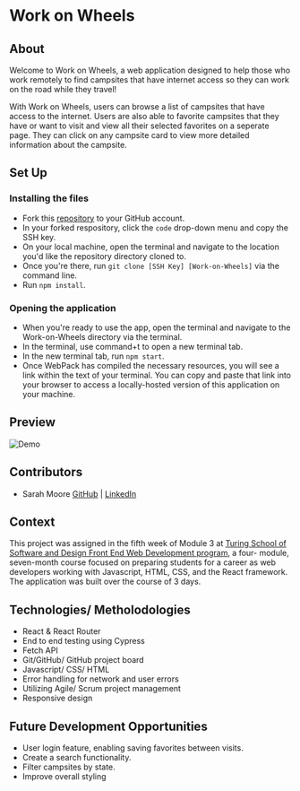 # Work on Wheels 

## About

Welcome to Work on Wheels, a web application designed to help those who work remotely to find campsites that have internet access so they can work on the road while they travel!

With Work on Wheels, users can browse a list of campsites that have access to the internet. Users are also able to favorite campsites that they have or want to visit and view all their selected favorites on a seperate page. They can click on any campsite card to view more detailed information about the campsite.

## Set Up 

### Installing the files
 - Fork this [repository](https://github.com/sarahcatherine311/Work-on-Wheels) to your GitHub account. 
 - In your forked respository, click the `code` drop-down menu and copy the SSH key.
 - On your local machine, open the terminal and navigate to the location you'd like the repository directory cloned to. 
 - Once you're there, run `git clone [SSH Key] [Work-on-Wheels]` via the command line.
 - Run `npm install`. 

### Opening the application
 - When you're ready to use the app, open the terminal and navigate to the Work-on-Wheels directory via the terminal.
 - In the terminal, use command+t to open a new terminal tab. 
 - In the new terminal tab, run `npm start`.
 - Once WebPack has compiled the necessary resources, you will see a link within the text of your terminal. You can copy and paste that link into your browser to access a locally-hosted version of this application on your machine. 

## Preview
![Demo](https://media.giphy.com/media/v1.Y2lkPTc5MGI3NjExZjcwZjQ1YTI1OGM5N2M4ZmU3MDFmZTFiYTZjZTdlOTk4OTIwNmIxNCZlcD12MV9pbnRlcm5hbF9naWZzX2dpZklkJmN0PWc/div57xr0QUWtHUrLBa/giphy.gif)


## Contributors
- Sarah Moore [GitHub](https://github.com/sarahcatherine311) | [LinkedIn](https://www.linkedin.com/in/sarah-moore-a35196127/) <br>

## Context
This project was assigned in the fifth week of Module 3 at [Turing School of Software and Design Front End Web Development program](https://frontend.turing.edu/), a four- module, seven-month course focused on preparing students for a career as web developers working with Javascript, HTML, CSS, and the React framework. The application was built over the course of 3 days.

## Technologies/ Metholodologies
- React & React Router
- End to end testing using Cypress
- Fetch API
- Git/GitHub/ GitHub project board
- Javascript/ CSS/ HTML
- Error handling for network and user errors
- Utilizing Agile/ Scrum project management
- Responsive design

## Future Development Opportunities
- User login feature, enabling saving favorites between visits.
- Create a search functionality.
- Filter campsites by state. 
- Improve overall styling
